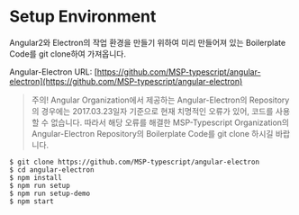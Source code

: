 # Setup Environment

Angular2와 Electron의 작업 환경을 만들기 위하여 미리 만들어져 있는 Boilerplate Code를 git clone하여 가져옵니다.

Angular-Electron URL: [https://github.com/MSP-typescript/angular-electron](https://github.com/MSP-typescript/angular-electron)

> 주의! Angular Organization에서 제공하는 Angular-Electron의 Repository의 경우에는 2017.03.23일자 기준으로 현재 치명적인 오류가 있어, 코드를 사용할 수 없습니다. 따라서 해당 오류를 해결한 MSP-Typescript Organization의 Angular-Electron Repository의 Boilerplate Code를 git clone 하시길 바랍니다.

```
$ git clone https://github.com/MSP-typescript/angular-electron
$ cd angular-electron
$ npm install
$ npm run setup
$ npm run setup-demo
$ npm start
```



